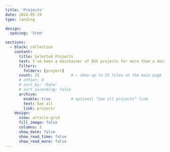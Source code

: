 ```yaml
---
title: 'Projects'
date: 2024-05-19
type: landing

design:
  spacing: '5rem'

sections:
  - block: collection
    content:
      title: Selected Projects
      text: I've been a maintainer of OSS projects for more than a decade. Below you can find a list of selected projects that I've been working on during that time.
      filters:
        folders: [project]
      count: 25              # ← show up to 25 tiles on the main page
      # offset: 0
      # sort_by: 'Date'
      # sort_ascending: false
      archive:
        enable: true         # optional “See all projects” link
        text: See all
        link: project/
    design:
      view: article-grid
      fill_image: false
      columns: 3
      show_date: false
      show_read_time: false
      show_read_more: false
---
```

